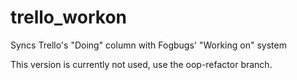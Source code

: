 trello_workon
=============

Syncs Trello's "Doing" column with Fogbugs' "Working on" system

This version is currently not used, use the oop-refactor branch. 
